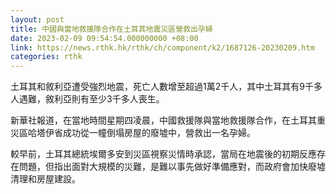 ```yaml
---
layout: post
title: 中國與當地救援隊合作在土耳其地震災區營救出孕婦
date: 2023-02-09 09:54:54.000000000 +08:00
link: https://news.rthk.hk/rthk/ch/component/k2/1687126-20230209.htm
categories: rthk
---
```


土耳其和敘利亞遭受強烈地震，死亡人數增至超過1萬2千人，其中土耳其有9千多人遇難，敘利亞則有至少3千多人喪生。

新華社報道，在當地時間星期四凌晨，中國救援隊與當地救援隊合作，在土耳其重災區哈塔伊省成功從一幢倒塌房屋的廢墟中，營救出一名孕婦。

較早前，土耳其總統埃爾多安到災區視察災情時承認，當局在地震後的初期反應存在問題，但指出面對大規模的災難，是難以事先做好準備應對，而政府會加快廢墟清理和房屋建設。
